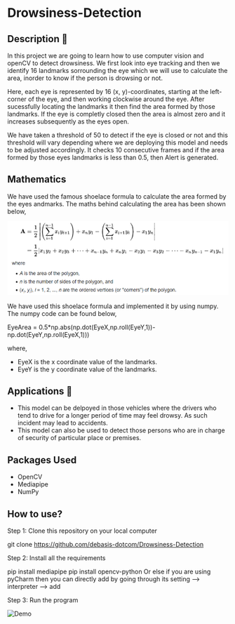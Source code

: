 # Drowsiness-Detection

## Description 📌
In this project we are going to learn how to use computer vision and openCV to detect drowsiness. We first look into eye tracking and then we identify 16 landmarks sorrounding the eye which we will use to calculate the area, inorder to know if the person is drowsing or not. 

Here, each eye is represented by 16 (x, y)-coordinates, starting at the left-corner of the eye, and then working clockwise around the eye. After sucessfully locating the landmarks it then find the area formed by those landmarks. If the eye is completly closed then the area is almost zero and it increases subsequently as the eyes open. 

We have taken a threshold of 50 to detect if the eye is closed or not and this threshold will vary depending where we are deploying this model and needs to be adjusted accordingly.
It checks 10 consecutive frames and if the area formed by those eyes landmarks is less than 0.5, then Alert is generated.

## Mathematics
We have used the famous shoelace formula to calculate the area formed by the eyes andmarks.
The maths behind calculating the area has been shown below,

![](https://github.com/debasis-dotcom/Drowsiness-Detection/blob/main/ShoelaceFormula.PNG)

We have used this shoelace formula and implemented it by using numpy. The numpy code can be found below,

EyeArea = 0.5*np.abs(np.dot(EyeX,np.roll(EyeY,1))-np.dot(EyeY,np.roll(EyeX,1)))

where,
- EyeX is the x coordinate value of the landmarks.
- EyeY is the y coordinate value of the landmarks.

## Applications 🎯
- This model can be delpoyed in those vehicles where the drivers who tend to drive for a longer period of time may feel drowsy. As such incident may lead to accidents.
- This model can also be used to detect those persons who are in charge of security of particular place or premises.

## Packages Used
- OpenCV
- Mediapipe
- NumPy

## How to use?
Step 1: Clone this repository on your local computer

git clone https://github.com/debasis-dotcom/Drowsiness-Detection

Step 2: Install all the requirements

pip install mediapipe
pip install opencv-python
Or else if you are using pyCharm then you can directly add by going through its setting --> interpreter --> add

Step 3: Run the program

![Demo](https://github.com/debasis-dotcom/Drowsiness-Detection/blob/main/SampleOutputVideo.gif)
